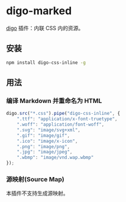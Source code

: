 ﻿# digo-marked
[digo](https://github.com/digojs/digo) 插件：内联 CSS 内的资源。

## 安装
```bash
npm install digo-css-inline -g
```

## 用法
### 编译 Markdown 并重命名为 HTML
```js
digo.src("*.css").pipe("digo-css-inline", {
	".ttf": "application/x-font-truetype",
	".woff": "application/font-woff",
	".svg": "image/svg+xml",
	".gif": "image/gif",
	".ico": "image/x-icon",
	".png": "image/png",
	".jpg": "image/jpeg",
	".wbmp": "image/vnd.wap.wbmp"
});
```

### 源映射(Source Map)
本插件不支持生成源映射。
